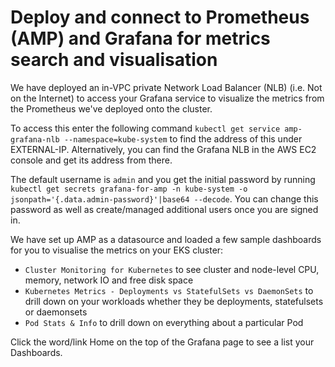# Deploy and connect to Prometheus (AMP) and Grafana for metrics search and visualisation

We have deployed an in-VPC private Network Load Balancer (NLB) (i.e. Not on the Internet) to access your Grafana service to visualize the metrics from the Prometheus we've deployed onto the cluster.

To access this enter the following command `kubectl get service amp-grafana-nlb --namespace=kube-system` to find the address of this under EXTERNAL-IP. Alternatively, you can find the Grafana NLB in the AWS EC2 console and get its address from there.

The default username is `admin` and you get the initial password by running `kubectl get secrets grafana-for-amp -n kube-system -o jsonpath='{.data.admin-password}'|base64 --decode`. You can change this password as well as create/managed additional users once you are signed in.

We have set up AMP as a datasource and loaded a few sample dashboards for you to visualise the metrics on your EKS cluster:
* `Cluster Monitoring for Kubernetes` to see cluster and node-level CPU, memory, network IO and free disk space
* `Kubernetes Metrics - Deployments vs StatefulSets vs DaemonSets` to drill down on your workloads whether they be deployments, statefulsets or daemonsets
* `Pod Stats & Info` to drill down on everything about a particular Pod

Click the word/link Home on the top of the Grafana page to see a list your Dashboards.